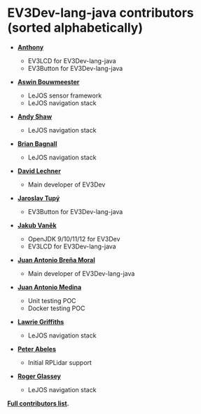 EV3Dev-lang-java contributors (sorted alphabetically)
============================================

* **[Anthony](https://github.com/mob41)**

  * EV3LCD for EV3Dev-lang-java
  * EV3Button for EV3Dev-lang-java

* **[Aswin Bouwmeester](https://nxttime.wordpress.com/)**

  * LeJOS sensor framework
  * LeJOS navigation stack 

* **[Andy Shaw](http://www.gloomy-place.com/legoindex.htm)**

  * LeJOS navigation stack

* **[Brian Bagnall](https://www.amazon.es/Maximum-LEGO-EV3-Mindstorms-2014-09-22/dp/B01FIXF13O/ref=sr_1_6?s=books&ie=UTF8&qid=1496587630&sr=1-6)**

  * LeJOS navigation stack

* **[David Lechner](https://github.com/dlech)**

  * Main developer of EV3Dev

* **[Jaroslav Tupý](https://github.com/jartu)**

  * EV3Button for EV3Dev-lang-java

* **[Jakub Vaněk](https://github.com/JakubVanek)**

  * OpenJDK 9/10/11/12 for EV3Dev
  * EV3LCD for EV3Dev-lang-java

* **[Juan Antonio Breña Moral](https://github.com/jabrena)**

  * Main developer of EV3Dev-lang-java

* **[Juan Antonio Medina](https://github.com/juan-medina)**

  * Unit testing POC
  * Docker testing POC

* **[Lawrie Griffiths](https://github.com/lawrie)**

  * LeJOS navigation stack 
  
* **[Peter Abeles](https://github.com/lessthanoptimal)**

  * Initial RPLidar support  

* **[Roger Glassey](http://ieor.berkeley.edu/people/faculty/glassey)**

  * LeJOS navigation stack

**[Full contributors list](https://github.com/ev3dev-lang-java/ev3dev-lang-java/blob/master/CONTRIBUTORS.md).**